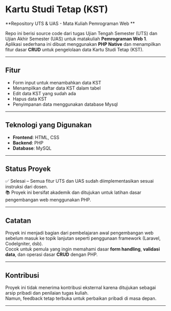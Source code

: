 # Kartu Studi Tetap (KST)

**Repository UTS & UAS - Mata Kuliah Pemrograman Web **

Repo ini berisi source code dari tugas Ujian Tengah Semester (UTS) dan Ujian Akhir Semester (UAS) untuk matakuliah **Pemrograman Web 1**.  
Aplikasi sederhana ini dibuat menggunakan **PHP Native** dan menampilkan fitur dasar **CRUD** untuk pengelolaan data Kartu Studi Tetap (KST).

---

## Fitur

- Form input untuk menambahkan data KST
- Menampilkan daftar data KST dalam tabel
- Edit data KST yang sudah ada
- Hapus data KST
- Penyimpanan data menggunakan database Mysql

---

## Teknologi yang Digunakan

- **Frontend**: HTML, CSS
- **Backend**: PHP
- **Database**: MySQL

---

## Status Proyek

✅ Selesai – Semua fitur UTS dan UAS sudah diimplementasikan sesuai instruksi dari dosen.  
📚 Proyek ini bersifat akademik dan ditujukan untuk latihan dasar pengembangan web menggunakan PHP.

---

## Catatan

Proyek ini menjadi bagian dari pembelajaran awal pengembangan web sebelum masuk ke topik lanjutan seperti penggunaan framework (Laravel, CodeIgniter, dsb).  
Cocok untuk pemula yang ingin memahami dasar **form handling**, **validasi data**, dan operasi dasar **CRUD** dengan PHP.

---

## Kontribusi

Proyek ini tidak menerima kontribusi eksternal karena ditujukan sebagai arsip pribadi dan penilaian tugas kuliah.  
Namun, feedback tetap terbuka untuk perbaikan pribadi di masa depan.

---
